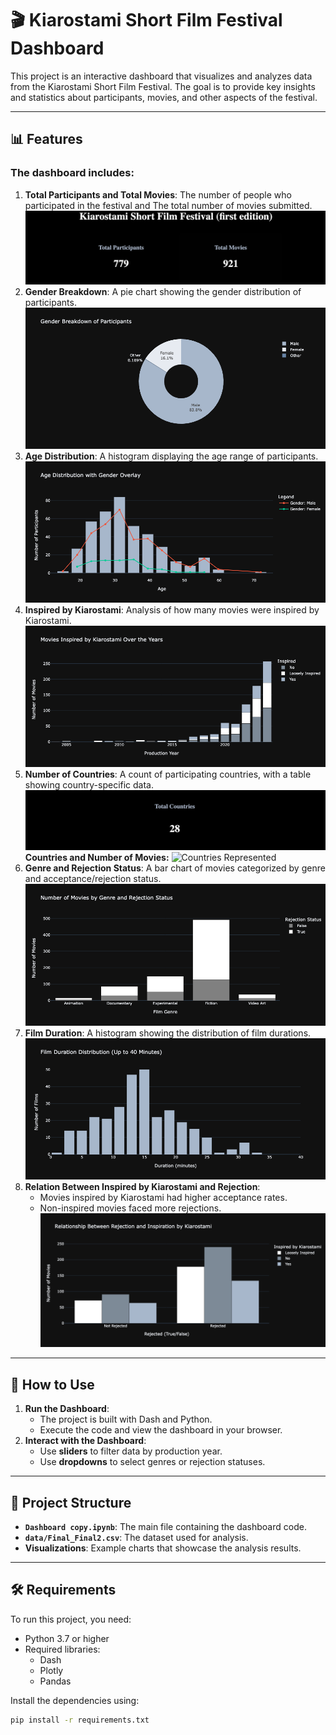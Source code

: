 # 🎬 Kiarostami Short Film Festival Dashboard

This project is an interactive dashboard that visualizes and analyzes data from the Kiarostami Short Film Festival. The goal is to provide key insights and statistics about participants, movies, and other aspects of the festival.

---

## 📊 Features

### The dashboard includes:
1. **Total Participants and Total Movies**: The number of people who participated in the festival and The total number of movies submitted.
   ![Total Participants](Screenshot%202025-02-13%20at%2023.33.38.png)
2. **Gender Breakdown**: A pie chart showing the gender distribution of participants.
   ![Gender Breakdown](newplot%20(9).png)
4. **Age Distribution**: A histogram displaying the age range of participants.
   ![Age Distribution](newplot%20(10).png)
5. **Inspired by Kiarostami**: Analysis of how many movies were inspired by Kiarostami.
   ![Inspired by Kiarostami](newplot%20(11).png)
6. **Number of Countries**: A count of participating countries, with a table showing country-specific data.
   ![Number_of_countries](Screenshot%202025-02-13%20at%2023.34.26.png)
   **Countries and Number of Movies:**
   ![Countries Represented](Screenshot%2025-02-13%20at%2023.34.45.png)
8. **Genre and Rejection Status**: A bar chart of movies categorized by genre and acceptance/rejection status.
   ![Genre and Rejection Status](newplot%20(12).png)
9. **Film Duration**: A histogram showing the distribution of film durations.
   ![Film Duration](newplot%20(14).png)
8. **Relation Between Inspired by Kiarostami and Rejection**:
   - Movies inspired by Kiarostami had higher acceptance rates.
   - Non-inspired movies faced more rejections.
   ![Rejection_and_Inspiration](newplot%20(13).png)

---

## 🚀 How to Use

1. **Run the Dashboard**:
   - The project is built with Dash and Python.
   - Execute the code and view the dashboard in your browser.
2. **Interact with the Dashboard**:
   - Use **sliders** to filter data by production year.
   - Use **dropdowns** to select genres or rejection statuses.

---

## 📂 Project Structure

- **`Dashboard copy.ipynb`**: The main file containing the dashboard code.
- **`data/Final_Final2.csv`**: The dataset used for analysis.
- **Visualizations**: Example charts that showcase the analysis results.

---

## 🛠️ Requirements

To run this project, you need:
- Python 3.7 or higher
- Required libraries:
  - Dash
  - Plotly
  - Pandas

Install the dependencies using:
```bash
pip install -r requirements.txt
